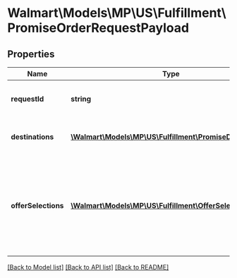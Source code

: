 # Walmart\Models\MP\US\Fulfillment\PromiseOrderRequestPayload

## Properties

Name | Type | Description | Notes
------------ | ------------- | ------------- | -------------
**requestId** | **string** | The identifier to identify the request. |
**destinations** | [**\Walmart\Models\MP\US\Fulfillment\PromiseDestination[]**](PromiseDestination.md) | Customer order destination details. |
**offerSelections** | [**\Walmart\Models\MP\US\Fulfillment\OfferSelection[]**](OfferSelection.md) | Offer Selection details. List of offers - number of offer inside offer selection should be less than or equal to 30. |


[[Back to Model list]](./) [[Back to API list]](../../../../../README.md#supported-apis) [[Back to README]](../../../../../README.md)
